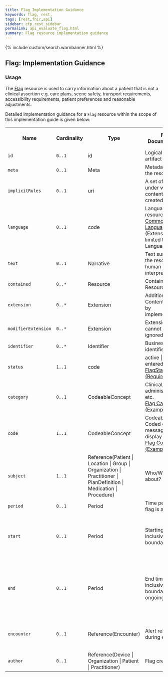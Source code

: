 ```yaml
---
title: Flag Implementation Guidance
keywords: flag, rest,
tags: [rest,fhir,api]
sidebar: ctp_rest_sidebar
permalink: api_evaluate_flag.html
summary: Flag resource implementation guidance
---
```


{% include custom/search.warnbanner.html %}

## Flag: Implementation Guidance ##

### Usage ###
The [Flag](http://hl7.org/fhir/stu3/flag.html) resource is used to carry information about a patient that is not a clinical assertion e.g. care plans, scene safety, transport requirements, accessibility requirements, patient preferences and reasonable adjustments.

Detailed implementation guidance for a `Flag` resource within the scope of this implementation guide is given below: 


<table style="min-width:100%;width:100%">
<tr>
    <th style="width:10%;">Name</th>
    <th style="width:5%;">Cardinality</th>
    <th style="width:10%;">Type</th>
    <th style="width:38%;">FHIR Documentation</th>
   <th style="width:37%;">CDS Implementation Guidance</th>
</tr>
<tr>
  <td><code>id</code></td>
    <td><code>0..1</code></td>
    <td>id</td>
    <td>Logical id of this artifact</td>
	<td></td>
</tr>
<tr>
  <td><code>meta</code></td>
    <td><code>0..1</code></td>
    <td>Meta</td>
    <td>Metadata about the resource</td>
		<td></td>
</tr>
<tr>
  <td><code>implicitRules</code></td>
    <td><code>0..1</code></td>
    <td>uri</td>
    <td>A set of rules under which this content was created</td>
		<td></td>
</tr>
<tr>
  <td><code>language</code></td>
    <td><code>0..1</code></td>
    <td>code</td>
    <td>Language of the resource content. <br/> 
    <a href="http://hl7.org/fhir/stu3/valueset-languages.html">Common Languages</a> (Extensible but limited to All Languages)</td>
	<td></td>
</tr>
<tr>
  <td><code>text</code></td>
    <td><code>0..1</code></td>
    <td>Narrative</td>
    <td>Text summary of the resource, for human interpretation</td>
	<td></td>
</tr>
<tr>
  <td><code>contained</code></td>
    <td><code>0..*</code></td>
    <td>Resource</td>
    <td>Contained, inline Resources</td>
	<td></td>
</tr>
<tr>
  <td><code>extension</code></td>
    <td><code>0..*</code></td>
    <td>Extension</td>
    <td>Additional Content defined by implementations</td>
	<td></td>
</tr>
<tr>
  <td><code>modifierExtension</code></td>
    <td><code>0..*</code></td>
    <td>Extension</td>
    <td>Extensions that cannot be ignored</td>
	<td></td>
</tr>
<tr>
  <td><code>identifier</code></td>
    <td><code>0..*</code></td>
    <td>Identifier</td>
    <td>Business identifier</td>
<td></td>
</tr>
<tr>
  <td><code>status</code></td>
    <td><code>1..1</code></td>
    <td>code</td>
    <td>active | inactive | entered-in-error<br>
<a href="https://hl7.org/fhir/STU3/valueset-flag-status.html">FlagStatus (Required)</a></td>
<td></td>
</tr>
<tr>
  <td><code>category</code></td>
    <td><code>0..1</code></td>
    <td>CodeableConcept</td>
    <td>Clinical, administrative, etc.<br>
<a href="https://hl7.org/fhir/STU3/valueset-flag-category.html">Flag Category (Example)</a></td>
<td></td>
</tr>
<tr>
  <td><code>code</code></td>
    <td><code>1..1</code></td>
    <td>CodeableConcept</td>
    <td>CodeableConcept	Coded or textual message to display to user<br>
<a href="https://hl7.org/fhir/STU3/valueset-flag-code.html">Flag Code (Example)</a></td>
<td></td>
</tr>
<tr>
  <td><code>subject</code></td>
    <td><code>1..1</code></td>
    <td>Reference(Patient | Location | Group | Organization | Practitioner | PlanDefinition | Medication | Procedure)</td>
    <td>Who/What is flag about?</td>
<td>This MUST be populated with 'Patient'</td>
</tr>
<tr>
  <td><code>period</code></td>
    <td><code>0..1</code></td>
    <td>Period</td>
    <td>Time period when flag is active</td>
    <td>This MAY be populated</td>
</tr>
<tr>
  <td class="sub"><code>start</code></td>
  <td><code>0..1</code></td>
  <td>Period</td>
  <td>Starting time with inclusive boundary</td>
  <td>This MUST be populated. If the start period is not known it SHOULD be set to the start of the encounter.</td>
</tr>
<tr>
  <td class="sub"><code>end</code></td>
  <td><code>0..1</code></td>
  <td>Period</td>
  <td>End time with inclusive boundary, if not ongoing</td>
  <td>If the end period is known this SHOULD be populated. If not populated, then assumed to be in the future/open-ended</td>
</tr>
<tr>
  <td><code>encounter</code></td>
    <td><code>0..1</code></td>
    <td>Reference(Encounter)</td>
    <td>Alert relevant during encounter</td>
<td>This MUST be populated with the current Encounter reference.</td>
</tr>
<tr>
  <td><code>author</code></td>
    <td><code>0..1</code></td>
    <td>Reference(Device | Organization | Patient | Practitioner)</td>
    <td>Flag creator</td>
<td></td>
</tr>
</table>
